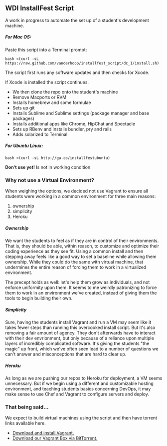 ## WDI InstallFest Script

A work in progress to automate the set up of a student's development machine.

##### For Mac OS:

Paste this script into a Terminal prompt:

```
bash <(curl -sL https://raw.github.com/vanderhoop/installfest_script/dc_1/install.sh)
```

The script first runs any software updates and then checks for Xcode.

If Xcode is installed the script continues.

- We then clone the repo onto the student's machine
- Remove Macports or RVM
- Installs homebrew and some formulae
- Sets up git
- Installs Sublime and Sublime settings (package manager and base packages)
- Installs additional apps like Chrome, HipChat and Spectacle
- Sets up RBenv and installs bundler, pry and rails
- Adds solarized to Terminal

##### For Ubuntu Linux:

```
bash <(curl -sL http://ga.co/installfestubuntu)
```

**Don't use yet!** Is not in working condition.

### Why not use a Virtual Environment?

When weighing the options, we decided not use Vagrant to ensure all students were working in a common environment for three main reasons:

1. ownership
2. simplicity
3. Heroku

##### Ownership

We want the students to feel as if they are in control of their environments. That is, they should be able, within reason, to customize and optimize their coding experience as they see fit. Using a common install and then stepping away feels like a good way to set a baseline while allowing them ownership. While they could do the same with virtual machine, that undermines the entire reason of forcing them to work in a virtualized environment.

The precept holds as well: let's help them grow as individuals, and not enforce uniformity upon them. It seems to me weirdly patronizing to force them to work in an environment we've created, instead of giving them the tools to begin building their own.

##### Simplicity

Sure, having the students install Vagrant and run a VM may seem like it takes fewer steps than running this overcooked install script. But it's also removing a fair amount of agency. They don't afterwards have to interact with their dev envrionment, but only because of a reliance upon multiple layers of incredibly complicated software. It's giving the students "the magic" up front, which we've often seen lead to a number of questions we can't answer and misconceptions that are hard to clear up.

##### Heroku

As long as we are pushing our repos to Heroku for deployment, a VM seems unnecessary. But if we begin using a different and customizable hosting environment, and teaching students basics concerning DevOps, it may make sense to use Chef and Vagrant to configure servers and deploy.

### That being said...

We expect to build virtual machines using the script and then have torrent links available here.

* [Download and install Vagrant.][vagrant]
* [Download our Vagrant Box via BitTorrent.][torrent]

[vagrant]: http://www.vagrantup.com/downloads  "Vagrant"
[torrent]: http://example.com/  "GABox"
